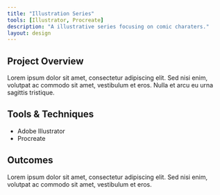 ```yaml
---
title: "Illustration Series"
tools: [Illustrator, Procreate]
description: "A illustrative series focusing on comic charaters."
layout: design
---
```


## Project Overview

Lorem ipsum dolor sit amet, consectetur adipiscing elit. Sed nisi enim, volutpat ac commodo sit amet, vestibulum et eros. Nulla et arcu eu urna sagittis tristique.


## Tools & Techniques
- Adobe Illustrator
- Procreate

## Outcomes

Lorem ipsum dolor sit amet, consectetur adipiscing elit. Sed nisi enim, volutpat ac commodo sit amet, vestibulum et eros.

